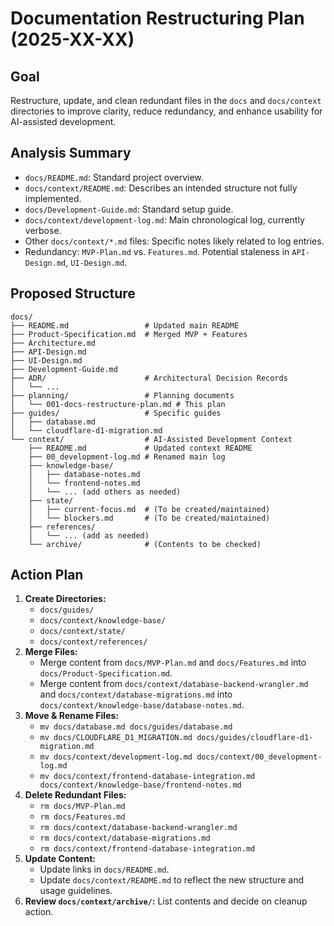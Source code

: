 # Documentation Restructuring Plan (2025-XX-XX)

## Goal

Restructure, update, and clean redundant files in the `docs` and `docs/context` directories to improve clarity, reduce redundancy, and enhance usability for AI-assisted development.

## Analysis Summary

- `docs/README.md`: Standard project overview.
- `docs/context/README.md`: Describes an intended structure not fully implemented.
- `docs/Development-Guide.md`: Standard setup guide.
- `docs/context/development-log.md`: Main chronological log, currently verbose.
- Other `docs/context/*.md` files: Specific notes likely related to log entries.
- Redundancy: `MVP-Plan.md` vs. `Features.md`. Potential staleness in `API-Design.md`, `UI-Design.md`.

## Proposed Structure

```
docs/
├── README.md                 # Updated main README
├── Product-Specification.md  # Merged MVP + Features
├── Architecture.md
├── API-Design.md
├── UI-Design.md
├── Development-Guide.md
├── ADR/                      # Architectural Decision Records
│   └── ...
├── planning/                 # Planning documents
│   └── 001-docs-restructure-plan.md # This plan
├── guides/                   # Specific guides
│   ├── database.md
│   └── cloudflare-d1-migration.md
└── context/                  # AI-Assisted Development Context
    ├── README.md             # Updated context README
    ├── 00_development-log.md # Renamed main log
    ├── knowledge-base/
    │   ├── database-notes.md
    │   └── frontend-notes.md
    │   └── ... (add others as needed)
    ├── state/
    │   ├── current-focus.md  # (To be created/maintained)
    │   └── blockers.md       # (To be created/maintained)
    ├── references/
    │   └── ... (add as needed)
    └── archive/              # (Contents to be checked)
```

## Action Plan

1.  **Create Directories:**
    - `docs/guides/`
    - `docs/context/knowledge-base/`
    - `docs/context/state/`
    - `docs/context/references/`
2.  **Merge Files:**
    - Merge content from `docs/MVP-Plan.md` and `docs/Features.md` into `docs/Product-Specification.md`.
    - Merge content from `docs/context/database-backend-wrangler.md` and `docs/context/database-migrations.md` into `docs/context/knowledge-base/database-notes.md`.
3.  **Move & Rename Files:**
    - `mv docs/database.md docs/guides/database.md`
    - `mv docs/CLOUDFLARE_D1_MIGRATION.md docs/guides/cloudflare-d1-migration.md`
    - `mv docs/context/development-log.md docs/context/00_development-log.md`
    - `mv docs/context/frontend-database-integration.md docs/context/knowledge-base/frontend-notes.md`
4.  **Delete Redundant Files:**
    - `rm docs/MVP-Plan.md`
    - `rm docs/Features.md`
    - `rm docs/context/database-backend-wrangler.md`
    - `rm docs/context/database-migrations.md`
    - `rm docs/context/frontend-database-integration.md`
5.  **Update Content:**
    - Update links in `docs/README.md`.
    - Update `docs/context/README.md` to reflect the new structure and usage guidelines.
6.  **Review `docs/context/archive/`:** List contents and decide on cleanup action.
